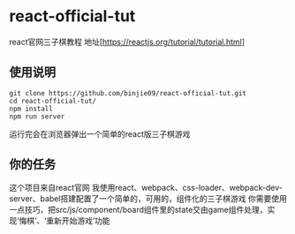 # react-official-tut
react官网三子棋教程
地址[https://reactjs.org/tutorial/tutorial.html]
## 使用说明

```
git clone https://github.com/binjie09/react-official-tut.git
cd react-official-tut/
npm install
npm run server
```
运行完会在浏览器弹出一个简单的react版三子棋游戏

## 你的任务

这个项目来自react官网
我使用react、webpack、css-loader、webpack-dev-server、babel搭建配置了一个简单的，可用的，组件化的三子棋游戏
你需要使用一点技巧，把src/js/component/board组件里的state交由game组件处理，实现‘悔棋’、‘重新开始游戏’功能
